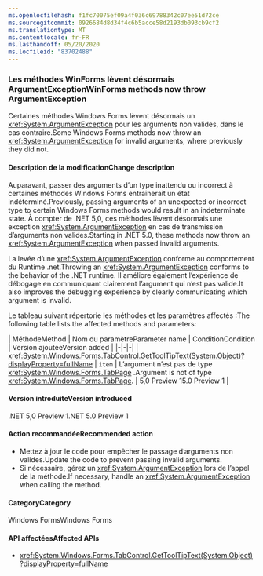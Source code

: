 ```yaml
---
ms.openlocfilehash: f1fc70075ef09a4f036c69788342c07ee51d72ce
ms.sourcegitcommit: 0926684d8d34f4c6b5acce58d2193db093cb9cf2
ms.translationtype: MT
ms.contentlocale: fr-FR
ms.lasthandoff: 05/20/2020
ms.locfileid: "83702488"
---
```

### <a name="winforms-methods-now-throw-argumentexception"></a><span data-ttu-id="6cfcc-101">Les méthodes WinForms lèvent désormais ArgumentException</span><span class="sxs-lookup"><span data-stu-id="6cfcc-101">WinForms methods now throw ArgumentException</span></span>

<span data-ttu-id="6cfcc-102">Certaines méthodes Windows Forms lèvent désormais un <xref:System.ArgumentException> pour les arguments non valides, dans le cas contraire.</span><span class="sxs-lookup"><span data-stu-id="6cfcc-102">Some Windows Forms methods now throw an <xref:System.ArgumentException> for invalid arguments, where previously they did not.</span></span>

#### <a name="change-description"></a><span data-ttu-id="6cfcc-103">Description de la modification</span><span class="sxs-lookup"><span data-stu-id="6cfcc-103">Change description</span></span>

<span data-ttu-id="6cfcc-104">Auparavant, passer des arguments d’un type inattendu ou incorrect à certaines méthodes Windows Forms entraînerait un état indéterminé.</span><span class="sxs-lookup"><span data-stu-id="6cfcc-104">Previously, passing arguments of an unexpected or incorrect type to certain Windows Forms methods would result in an indeterminate state.</span></span> <span data-ttu-id="6cfcc-105">À compter de .NET 5,0, ces méthodes lèvent désormais une exception <xref:System.ArgumentException> en cas de transmission d’arguments non valides.</span><span class="sxs-lookup"><span data-stu-id="6cfcc-105">Starting in .NET 5.0, these methods now throw an <xref:System.ArgumentException> when passed invalid arguments.</span></span>

<span data-ttu-id="6cfcc-106">La levée d’une <xref:System.ArgumentException> conforme au comportement du Runtime .net.</span><span class="sxs-lookup"><span data-stu-id="6cfcc-106">Throwing an <xref:System.ArgumentException> conforms to the behavior of the .NET runtime.</span></span> <span data-ttu-id="6cfcc-107">Il améliore également l’expérience de débogage en communiquant clairement l’argument qui n’est pas valide.</span><span class="sxs-lookup"><span data-stu-id="6cfcc-107">It also improves the debugging experience by clearly communicating which argument is invalid.</span></span>

<span data-ttu-id="6cfcc-108">Le tableau suivant répertorie les méthodes et les paramètres affectés :</span><span class="sxs-lookup"><span data-stu-id="6cfcc-108">The following table lists the affected methods and parameters:</span></span>

| <span data-ttu-id="6cfcc-109">Méthode</span><span class="sxs-lookup"><span data-stu-id="6cfcc-109">Method</span></span> | <span data-ttu-id="6cfcc-110">Nom du paramètre</span><span class="sxs-lookup"><span data-stu-id="6cfcc-110">Parameter name</span></span> | <span data-ttu-id="6cfcc-111">Condition</span><span class="sxs-lookup"><span data-stu-id="6cfcc-111">Condition</span></span> | <span data-ttu-id="6cfcc-112">Version ajoutée</span><span class="sxs-lookup"><span data-stu-id="6cfcc-112">Version added</span></span> |
|-|-|-|
| <xref:System.Windows.Forms.TabControl.GetToolTipText(System.Object)?displayProperty=fullName> | `item` | <span data-ttu-id="6cfcc-113">L’argument n’est pas de type <xref:System.Windows.Forms.TabPage> .</span><span class="sxs-lookup"><span data-stu-id="6cfcc-113">Argument is not of type <xref:System.Windows.Forms.TabPage>.</span></span> | <span data-ttu-id="6cfcc-114">5,0 Preview 1</span><span class="sxs-lookup"><span data-stu-id="6cfcc-114">5.0 Preview 1</span></span> |

#### <a name="version-introduced"></a><span data-ttu-id="6cfcc-115">Version introduite</span><span class="sxs-lookup"><span data-stu-id="6cfcc-115">Version introduced</span></span>

<span data-ttu-id="6cfcc-116">.NET 5,0 Preview 1</span><span class="sxs-lookup"><span data-stu-id="6cfcc-116">.NET 5.0 Preview 1</span></span>

#### <a name="recommended-action"></a><span data-ttu-id="6cfcc-117">Action recommandée</span><span class="sxs-lookup"><span data-stu-id="6cfcc-117">Recommended action</span></span>

- <span data-ttu-id="6cfcc-118">Mettez à jour le code pour empêcher le passage d’arguments non valides.</span><span class="sxs-lookup"><span data-stu-id="6cfcc-118">Update the code to prevent passing invalid arguments.</span></span>
- <span data-ttu-id="6cfcc-119">Si nécessaire, gérez un <xref:System.ArgumentException> lors de l’appel de la méthode.</span><span class="sxs-lookup"><span data-stu-id="6cfcc-119">If necessary, handle an <xref:System.ArgumentException> when calling the method.</span></span>

#### <a name="category"></a><span data-ttu-id="6cfcc-120">Category</span><span class="sxs-lookup"><span data-stu-id="6cfcc-120">Category</span></span>

<span data-ttu-id="6cfcc-121">Windows Forms</span><span class="sxs-lookup"><span data-stu-id="6cfcc-121">Windows Forms</span></span>

#### <a name="affected-apis"></a><span data-ttu-id="6cfcc-122">API affectées</span><span class="sxs-lookup"><span data-stu-id="6cfcc-122">Affected APIs</span></span>

- <xref:System.Windows.Forms.TabControl.GetToolTipText(System.Object)?displayProperty=fullName>

<!-- 

#### Affected APIs

- `M:System.Windows.Forms.TabControl.GetToolTipText(System.Object)`

-->
